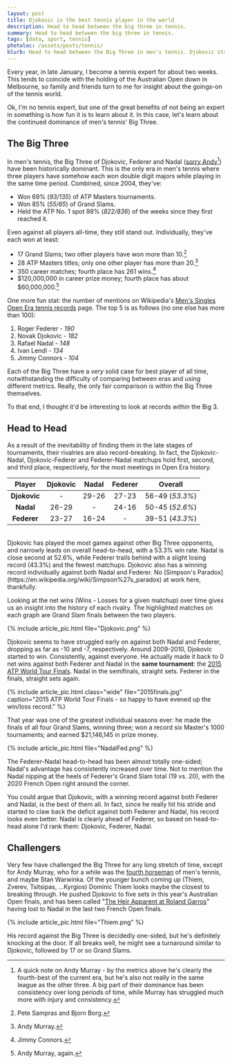 ```yaml
---
layout: post
title: Djokovic is the best tennis player in the world
description: Head to head between the big three in tennis.
summary: Head to head between the big three in tennis.
tags: [data, sport, tennis]
photoloc: /assets/posts/tennis/
blurb: Head to head between the Big Three in men's tennis. Djokovic started behind the other two, but around 2010 he took off. 
---
```


Every year, in late January, I become a tennis expert for about two weeks. This tends to coincide with the holding of the Australian Open down in Melbourne, so family and friends turn to me for insight about the goings-on of the tennis world.

Ok, I'm no tennis expert, but one of the great benefits of not being an expert in something is how fun it is to learn about it. In this case, let's learn about the continued dominance of men's tennis' Big Three.

## The Big Three

In men's tennis, the Big Three of Djokovic, Federer and Nadal ([sorry Andy](https://fivethirtyeight.com/features/andy-murray-tennis-big-four/)[^1]) have been historically dominant. This is the only era in men's tennis where three players have somehow each won double digit majors while playing in the same time period. Combined, since 2004, they've:
- Won 69% (*93/135*) of ATP Masters tournaments.
- Won 85% (*55/65*) of Grand Slams.
- Held the ATP No. 1 spot 98% (*822/836*) of the weeks since they first reached it.

Even against all players all-time, they still stand out. Individually, they've each won at least:
- 17 Grand Slams; two other players have won more than 10.[^2]
- 28 ATP Masters titles; only one other player has more than 20.[^3]
- 350 career matches; fourth place has 261 wins.[^4]
- $120,000,000 in career prize money; fourth place has about $60,000,000.[^5]

One more fun stat: the number of mentions on Wikipedia's [Men's Singles Open Era tennis records](https://en.wikipedia.org/wiki/Open_Era_tennis_records_%E2%80%93_men%27s_singles#Prize_money) page. The top 5 is as follows (no one else has more than 100):

1. Roger Federer - *190*
2. Novak Djokovic - *182*
3. Rafael Nadal - *148*
4. Ivan Lendl - *134*
5. Jimmy Connors - *104*

Each of the Big Three have a *very* solid case for best player of all time, notwithstanding the difficulty of comparing between eras and using different metrics. Really, the only fair comparison is within the Big Three themselves.

To that end, I thought it'd be interesting to look at records *within* the Big 3.

## Head to Head
As a result of the inevitability of finding them in the late stages of tournaments, their rivalries are also record-breaking. In fact, the Djokovic-Nadal, Djokovic-Federer and Federer-Nadal matchups hold first, second, and third place, respectively, for the most meetings in Open Era history.


Player      | Djokovic | Nadal  | Federer | Overall
:----:      | :------: | :---:  | :-----: | :-----:
**Djokovic**|    -     |  29-26 | 27-23   | 56-49 (*53.3%*)
**Nadal**   |  26-29   |    -   | 24-16   | 50-45 (*52.6%*)
**Federer** |  23-27   |  16-24 |     -   | 39-51 (*43.3%*)

<br>
Djokovic has played the most games against other Big Three opponents, and narrowly leads on overall head-to-head, with a 53.3% win rate.  Nadal is close second at 52.6%, while Federer trails behind with a slight losing record (43.3%) and the fewest matchups. Djokovic also has a winning record individually against both Nadal and Federer. No [Simpson's Paradox](https://en.wikipedia.org/wiki/Simpson%27s_paradox) at work here, thankfully.

Looking at the net wins (Wins - Losses for a given matchup) over time gives us an insight into the history of each rivalry. The highlighted matches on each graph are Grand Slam finals between the two players.

{% include article_pic.html
   file="Djokovic.png"
%}

Djokovic seems to have struggled early on against both Nadal and Federer, dropping as far as -10 and -7, respectively. Around 2009-2010, Djokovic started to win. Consistently, against everyone. He actually made it back to 0 net wins against both Federer and Nadal in the **same tournament**: the [2015 ATP World Tour Finals](https://en.wikipedia.org/wiki/2015_ATP_World_Tour_Finals). Nadal in the semifinals, straight sets. Federer in the finals, straight sets again. 

{% include article_pic.html
   class="wide"
   file="2015finals.jpg"
   caption="2015 ATP World Tour Finals - so happy to have evened up the win/loss record."
%}

That year was one of the greatest individual seasons ever: he made the finals of all four Grand Slams, winning three; won a record six Master's 1000 tournaments; and earned $21,146,145 in prize money.


{% include article_pic.html
   file="NadalFed.png"
%}

The Federer-Nadal head-to-head has been almost totally one-sided; Nadal's advantage has consistently increased over time. Not to mention the Nadal nipping at the heels of Federer's Grand Slam total (19 vs. 20), with the 2020 French Open right around the corner.

You could argue that Djokovic, with a winning record against both Federer and Nadal, is the best of them all. In fact, since he really hit his stride and started to claw back the deficit against both Federer and Nadal, his record looks even better. Nadal is clearly ahead of Federer, so based on head-to-head alone I'd rank them: Djokovic, Federer, Nadal.

## Challengers
Very few have challenged the Big Three for any long stretch of time, except for Andy Murray, who for a while was the [fourth horseman](https://en.wikipedia.org/wiki/Big_Four_(tennis)) of men's tennis, and maybe Stan Warwinka.
Of the younger bunch coming up (Thiem, Zverev, Tsitsipas, ...Kyrgios) Dominic Thiem looks maybe the closest to breaking through. He pushed Djokovic to five sets in this year's Australian Open finals, and has been called "[The Heir Apparent at Roland Garros](https://www.telegraph.co.uk/tennis/2018/06/09/rafael-nadal-aiming-keep-french-open-heir-apparent-dominic-thiem/)" having lost to Nadal in the last two French Open finals.

{% include article_pic.html
   file="Thiem.png"
%}

His record against the Big Three is decidedly one-sided, but he's definitely knocking at the door. If all breaks well, he might see a turnaround similar to Djokovic, followed by 17 or so Grand Slams.

[^1]: A quick note on Andy Murray - by the metrics above he's clearly the fourth-best of the current era, but he's also not really in the same league as the other three. A big part of their dominance has been consistency over long periods of time, while Murray has struggled much more with injury and consistency.
[^2]: Pete Sampras and Bjorn Borg.
[^3]: Andy Murray.
[^4]: Jimmy Connors.
[^5]: Andy Murray, again.

